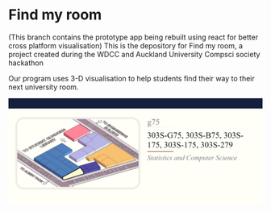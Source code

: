 # Find my room 
(This branch contains the prototype app being rebuilt using react for better cross platform visualisation)
This is the depository for Find my room, a project created during the WDCC and Auckland University Compsci society hackathon

Our program uses 3-D visualisation to help students find their way to their next university room.

![image](https://github.com/TonyCui02/AUCS_Hackathon/blob/master/demo.PNG)
